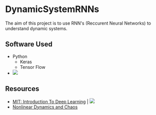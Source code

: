 # DynamicSystemRNNs

The aim of this project is to use RNN's (Reccurent Neural Networks) to understand dynamic systems. 

## Software Used 

* Python 
    - Keras 
    - Tensor Flow 
* [![](https://colab.research.google.com/assets/colab-badge.svg)](https://colab.research.google.com)


## Resources

*   [MIT: Introduction To Deep Learning](http://introtodeeplearning.com/) | [![](http://i.imgur.com/0o48UoR.png)](https://github.com/aamini/introtodeeplearning)
*   [Nonlinear Dynamics and Chaos](https://www.amazon.com/Nonlinear-Dynamics-Chaos-Applications-Nonlinearity/dp/0738204536)
